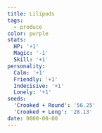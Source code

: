 ```yaml
---
title: Lilipods
tags:
  - produce
color: purple
stats:
  HP: '+1'
  Magic: '-1'
  Skill: '+1'
personality:
  Calm: '+1'
  Friendly: '+1'
  Indecisive: '+1'
  Lonely: '+1'
seeds:
  'Crooked + Round': '56.25'
  'Crooked + Long': '28.13'
date: 0000-00-00
---
```

